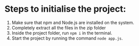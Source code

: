 # Steps to initialise the project:

1. Make sure that npm and Node.js are installed on the system.
2. Completely extract all the files in the zip folder
3. Inside the project folder, run `npm i` in the terminal.
4. Start the project by running the command `node app.js`.